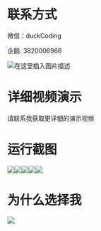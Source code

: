 # 联系方式

微信：duckCoding

企鹅: 3820006966

![在这里插入图片描述](http://upload.cxycsx.vip/91ab4bcb4f2c4c6db86365bb6d6e9c62.jpeg)

# 详细视频演示

请联系我获取更详细的演示视频

# 运行截图

![](http://www.bysj52.com/uploadfile/ueditor/image/202306/%E6%AF%95%E8%AE%BEssm441%E5%9F%BA%E4%BA%8EVue%E6%A1%86%E6%9E%B6%E7%9A%84%E6%B1%87%E7%BE%8E%E9%A3%9F%E7%94%B5%E5%AD%90%E5%95%86%E5%9F%8E%E7%9A%84%E6%AF%95%E4%B8%9A%E8%AE%BE%E8%AE%A1/5.png)![](http://www.bysj52.com/uploadfile/ueditor/image/202306/%E6%AF%95%E8%AE%BEssm441%E5%9F%BA%E4%BA%8EVue%E6%A1%86%E6%9E%B6%E7%9A%84%E6%B1%87%E7%BE%8E%E9%A3%9F%E7%94%B5%E5%AD%90%E5%95%86%E5%9F%8E%E7%9A%84%E6%AF%95%E4%B8%9A%E8%AE%BE%E8%AE%A1/1.png)![](http://www.bysj52.com/uploadfile/ueditor/image/202306/%E6%AF%95%E8%AE%BEssm441%E5%9F%BA%E4%BA%8EVue%E6%A1%86%E6%9E%B6%E7%9A%84%E6%B1%87%E7%BE%8E%E9%A3%9F%E7%94%B5%E5%AD%90%E5%95%86%E5%9F%8E%E7%9A%84%E6%AF%95%E4%B8%9A%E8%AE%BE%E8%AE%A1/4.png)![](http://www.bysj52.com/uploadfile/ueditor/image/202306/%E6%AF%95%E8%AE%BEssm441%E5%9F%BA%E4%BA%8EVue%E6%A1%86%E6%9E%B6%E7%9A%84%E6%B1%87%E7%BE%8E%E9%A3%9F%E7%94%B5%E5%AD%90%E5%95%86%E5%9F%8E%E7%9A%84%E6%AF%95%E4%B8%9A%E8%AE%BE%E8%AE%A1/3.png)![](http://www.bysj52.com/uploadfile/ueditor/image/202306/%E6%AF%95%E8%AE%BEssm441%E5%9F%BA%E4%BA%8EVue%E6%A1%86%E6%9E%B6%E7%9A%84%E6%B1%87%E7%BE%8E%E9%A3%9F%E7%94%B5%E5%AD%90%E5%95%86%E5%9F%8E%E7%9A%84%E6%AF%95%E4%B8%9A%E8%AE%BE%E8%AE%A1/2.png)

# 为什么选择我

![](http://upload.cxycsx.vip/%E7%A8%8B%E5%BA%8F%E8%AE%BE%E8%AE%A1.png)

